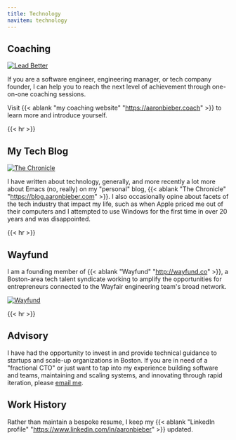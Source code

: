 ```yaml
---
title: Technology
navitem: technology
---
```


## Coaching

[![Lead Better](/images/lead-better.png)](https://aaronbieber.coach)

If you are a software engineer, engineering manager, or tech company founder, I
can help you to reach the next level of achievement through one-on-one coaching
sessions.

Visit {{< ablank "my coaching website" "https://aaronbieber.coach" >}} to learn
more and introduce yourself.

{{< hr >}}

## My Tech Blog

[![The Chronicle](/images/the-chronicle.png)](https://blog.aaronbieber.com)

I have written about technology, generally, and more recently a lot more about
Emacs (no, really) on my "personal" blog,
{{< ablank "The Chronicle" "https://blog.aaronbieber.com" >}}.
I also occasionally opine about facets of the tech industry that impact my life,
such as when Apple priced me out of their computers and I attempted to use
Windows for the first time in over 20 years and was disappointed.

{{< hr >}}

## Wayfund

I am a founding member of {{< ablank "Wayfund" "http://wayfund.co" >}}, a
Boston-area tech talent syndicate working to amplify the opportunities for
entrepreneurs connected to the Wayfair engineering team's broad network.

[![Wayfund](/images/wayfund.png)](http://wayfund.co)

{{< hr >}}

## Advisory

I have had the opportunity to invest in and provide technical guidance to startups
and scale-up organizations in Boston. If you are in need of a "fractional CTO"
or just want to tap into my experience building software and teams, maintaining
and scaling systems, and innovating through rapid iteration, please [email
me](mailto:aaron@aaronbieber.com).

## Work History

Rather than maintain a bespoke resume, I keep my 
{{< ablank "LinkedIn profile" "https://www.linkedin.com/in/aaronbieber" >}}
updated.
